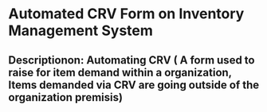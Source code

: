 # Automated CRV Form on Inventory Management System 

## Descriptionon: Automating CRV ( A form used to raise for item demand within a organization, Items demanded via CRV are going outside of the organization premisis)
